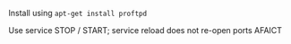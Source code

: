 Install using `apt-get install proftpd`

Use service STOP / START; service reload does not re-open ports AFAICT
